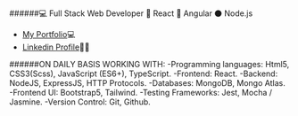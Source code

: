 ######💻 Full Stack Web Developer 🔵 React 🔴 Angular ⚫ Node.js

- [My Portfolio](https://galpalas.netlify.app/)💻
- [Linkedin Profile](https://www.linkedin.com/in/galpalas/)👩‍💻

######ON DAILY BASIS WORKING WITH:
-Programming languages: Html5, CSS3(Scss), JavaScript (ES6+), TypeScript.
-Frontend: React.
-Backend: NodeJS, ExpressJS, HTTP Protocols. 
-Databases: MongoDB, Mongo Atlas.
-Frontend UI: Bootstrap5, Tailwind.
-Testing Frameworks: Jest, Mocha / Jasmine.
-Version Control: Git, Github.

